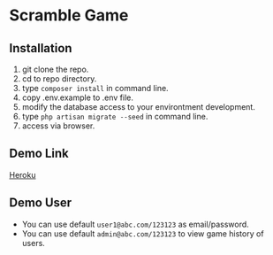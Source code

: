 # Scramble Game

## Installation
1. git clone the repo.
2. cd to repo directory.
3. type ```composer install``` in command line.
4. copy .env.example to .env file.
5. modify the database access to your environtment development.
6. type ```php artisan migrate --seed``` in command line.
7. access via browser.


## Demo Link
[Heroku](http://wscramble.herokuapp.com)

## Demo User
- You can use default ```user1@abc.com/123123``` as email/password.
- You can use default ```admin@abc.com/123123``` to view game history of users.
